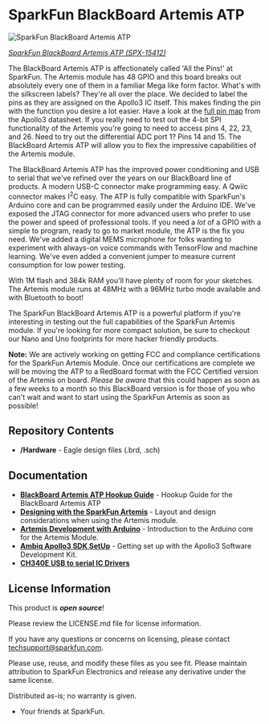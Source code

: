 SparkFun BlackBoard Artemis ATP
============================

![SparkFun BlackBoard Artemis ATP](https://cdn.sparkfun.com/assets/parts/1/3/9/6/4/15412-BlackBoard_Artemis_ATP-02.jpg)

[*SparkFun BlackBoard Artemis ATP (SPX-15412)*](https://www.sparkfun.com/products/15412)

The BlackBoard Artemis ATP is affectionately called 'All the Pins!' at SparkFun. The Artemis module has 48 GPIO and this board breaks out absolutely every one of them in a familiar Mega like form factor. What's with the silkscreen labels? They're all over the place. We decided to label the pins as they are assigned on the Apollo3 IC itself. This makes finding the pin with the function you desire a lot easier. Have a look at the [full pin map](https://cdn.sparkfun.com/assets/8/2/3/3/c/Apollo3_Pad_Mapping.pdf) from the Apollo3 datasheet. If you really need to test out the 4-bit SPI functionality of the Artemis you're going to need to access pins 4, 22, 23, and 26. Need to try out the differential ADC port 1? Pins 14 and 15. The BlackBoard Artemis ATP will allow you to flex the impressive capabilities of the Artemis module.

The BlackBoard Artemis ATP has the improved power conditioning and USB to serial that we've refined over the years on our BlackBoard line of products. A modern USB-C connector make programming easy. A Qwiic connector makes I<sup>2</sup>C easy. The ATP is fully compatible with SparkFun's Arduino core and can be programmed easily under the Arduino IDE. We've exposed the JTAG connector for more advanced users who prefer to use the power and speed of professional tools. If you need a *lot* of a GPIO with a simple to program, ready to go to market module, the ATP is the fix you need. We've added a digital MEMS microphone for folks wanting to experiment with always-on voice commands with TensorFlow and machine learning. We've even added a convenient jumper to measure current consumption for low power testing.

With 1M flash and 384k RAM you'll have plenty of room for your sketches. The Artemis module runs at 48MHz with a 96MHz turbo mode available and with Bluetooth to boot!

The SparkFun BlackBoard Artemis ATP is a powerful platform if you're interesting in testing out the full capabilities of the SparkFun Artemis module. If you're looking for more compact solution, be sure to checkout our Nano and Uno footprints for more hacker friendly products.

**Note:** We are actively working on getting FCC and compliance certifications for the SparkFun Artemis Module. Once our certifications are complete we will be moving the ATP to a RedBoard format with the FCC Certified version of the Artemis on board. *Please be aware* that this could happen as soon as a few weeks to a month so this BlackBoard version is for those of you who can't wait and want to start using the SparkFun Artemis as soon as possible!

Repository Contents
-------------------
* **/Hardware** - Eagle design files (.brd, .sch)


Documentation
-------------------
* **[BlackBoard Artemis ATP Hookup Guide](https://learn.sparkfun.com/tutorials/hookup-guide-for-the-blackboard-artemis-atp)** - Hookup Guide for the BlackBoard Artemis ATP
* **[Designing with the SparkFun Artemis](https://learn.sparkfun.com/tutorials/designing-with-the-sparkfun-artemis)** - Layout and design considerations when using the Artemis module.
* **[Artemis Development with Arduino](https://learn.sparkfun.com/tutorials/artemis-development-with-arduino)** - Introduction to the Arduino core for the Artemis Module.
* **[Ambiq Apollo3 SDK SetUp](https://learn.sparkfun.com/tutorials/using-sparkfun-edge-board-with-ambiq-apollo3-sdk)** - Getting set up with the Apollo3 Software Development Kit.
* **[CH340E USB to serial IC Drivers](https://www.sparkfun.com/ch340)**


License Information
-------------------

This product is _**open source**_! 

Please review the LICENSE.md file for license information. 

If you have any questions or concerns on licensing, please contact techsupport@sparkfun.com.

Please use, reuse, and modify these files as you see fit. Please maintain attribution to SparkFun Electronics and release any derivative under the same license.

Distributed as-is; no warranty is given.

- Your friends at SparkFun.
